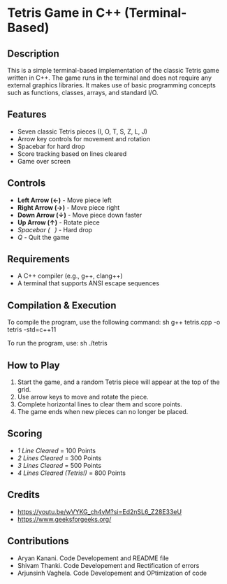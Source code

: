 # Tetris Game in C++ (Terminal-Based)

## Description
This is a simple terminal-based implementation of the classic Tetris game written in C++. The game runs in the terminal and does not require any external graphics libraries. It makes use of basic programming concepts such as functions, classes, arrays, and standard I/O.

## Features
- Seven classic Tetris pieces (I, O, T, S, Z, L, J)
- Arrow key controls for movement and rotation
- Spacebar for hard drop
- Score tracking based on lines cleared
- Game over screen

## Controls
- **Left Arrow (←)** - Move piece left
- **Right Arrow (→)** - Move piece right
- **Down Arrow (↓)** - Move piece down faster
- **Up Arrow (↑)** - Rotate piece
- *Spacebar (` ` )* - Hard drop
- *Q* - Quit the game

## Requirements
- A C++ compiler (e.g., g++, clang++)
- A terminal that supports ANSI escape sequences

## Compilation & Execution
To compile the program, use the following command:
sh
 g++ tetris.cpp -o tetris -std=c++11

To run the program, use:
sh
 ./tetris


## How to Play
1. Start the game, and a random Tetris piece will appear at the top of the grid.
2. Use arrow keys to move and rotate the piece.
3. Complete horizontal lines to clear them and score points.
4. The game ends when new pieces can no longer be placed.

## Scoring
- *1 Line Cleared* = 100 Points
- *2 Lines Cleared* = 300 Points
- *3 Lines Cleared* = 500 Points
- *4 Lines Cleared (Tetris!)* = 800 Points

## Credits
- https://youtu.be/wVYKG_ch4yM?si=Ed2nSL6_Z28E33eU
- https://www.geeksforgeeks.org/

## Contributions
- Aryan Kanani. Code Developement and README file
- Shivam Thanki. Code Developement and Rectification of errors
- Arjunsinh Vaghela. Code Developement and OPtimization of code
